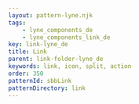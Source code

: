 ```yaml
---
layout: pattern-lyne.njk
tags: 
    - lyne_components_de
    - lyne_components_link_de
key: link-lyne_de
title: Link
parent: link-folder-lyne_de
keywords: link, icon, split, action
order: 350
patternId: sbbLink
patternDirectory: link
---
```

